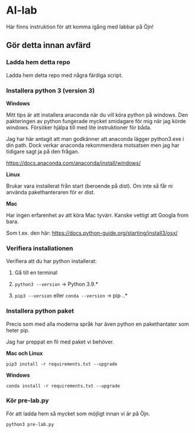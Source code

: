 # AI-lab

Här finns instruktion för att komma igång med labbar på Öjn!

## Gör detta innan avfärd

### Ladda hem detta repo
Ladda hem detta repo med några färdiga script. 

### Installera python 3 (version 3)

**Windows**

Mitt tips är att installera anaconda när du vill köra python på windows. 
Den pakteringen av python fungerade mycket smidagare för mig när jag körde windows.
Försöker hjälpa till med lite instruktioner för båda.

Jag har här antagit att man godkänner att anaconda lägger python3.exe i din path.
Dock verkar anaconda rekommendera motsatsen men jag har tidigare sagt ja på den frågan.

https://docs.anaconda.com/anaconda/install/windows/


**Linux**

Brukar vara installerat från start (beroende på dist).
Om inte så får ni använda pakethanteraren för er dist.


**Mac**

Har ingen erfarenhet av att köra Mac tyvärr. Kanske vettigt att Googla from bara.

Som t.ex. den här: https://docs.python-guide.org/starting/install3/osx/


### Verifiera installationen
Verifiera att du har python installerat:

1. Gå till en terminal

2. `python3 --version` -> Python 3.9.*

3. `pip3 --version` eller `conda --version` -> pip *.*.*

### Installera python paket
Precis som med alla moderna språk har även python en pakethantater som heter pip.

Jag har preppat en fil med paket vi behöver.

**Mac och Linux**

`pip3 install -r requirements.txt --upgrade`

**Windows**

`conda install -r requirements.txt --upgrade`


### Kör pre-lab.py
För att ladda hem så mycket som möjligt innan vi är på Öjn.

`python3 pre-lab.py`



